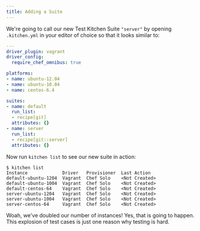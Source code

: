 ```yaml
---
title: Adding a Suite
---
```


We're going to call our new Test Kitchen Suite `"server"` by opening `.kitchen.yml` in your editor of choice so that it looks similar to:

~~~yaml
---
driver_plugin: vagrant
driver_config:
  require_chef_omnibus: true

platforms:
- name: ubuntu-12.04
- name: ubuntu-10.04
- name: centos-6.4

suites:
- name: default
  run_list:
  - recipe[git]
  attributes: {}
- name: server
  run_list:
  - recipe[git::server]
  attributes: {}
~~~

Now run `kitchen list` to see our new suite in action:

~~~
$ kitchen list
Instance             Driver   Provisioner  Last Action
default-ubuntu-1204  Vagrant  Chef Solo    <Not Created>
default-ubuntu-1004  Vagrant  Chef Solo    <Not Created>
default-centos-64    Vagrant  Chef Solo    <Not Created>
server-ubuntu-1204   Vagrant  Chef Solo    <Not Created>
server-ubuntu-1004   Vagrant  Chef Solo    <Not Created>
server-centos-64     Vagrant  Chef Solo    <Not Created>
~~~

Woah, we've doubled our number of instances! Yes, that is going to happen. This explosion of test cases is just one reason why testing is hard.
